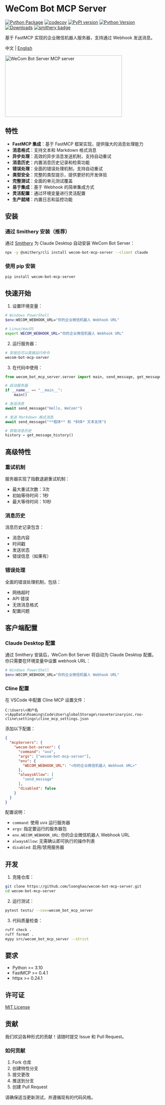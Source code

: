 # WeCom Bot MCP Server

[![Python Package](https://github.com/loonghao/wecom-bot-mcp-server/actions/workflows/python-package.yml/badge.svg)](https://github.com/loonghao/wecom-bot-mcp-server/actions/workflows/python-package.yml)
[![codecov](https://codecov.io/gh/loonghao/wecom-bot-mcp-server/branch/main/graph/badge.svg)](https://codecov.io/gh/loonghao/wecom-bot-mcp-server)
[![PyPI version](https://badge.fury.io/py/wecom-bot-mcp-server.svg)](https://badge.fury.io/py/wecom-bot-mcp-server)
[![Python Version](https://img.shields.io/pypi/pyversions/wecom-bot-mcp-server.svg)](https://pypi.org/project/wecom-bot-mcp-server/)
[![Downloads](https://pepy.tech/badge/wecom-bot-mcp-server)](https://pepy.tech/project/wecom-bot-mcp-server)
[![smithery badge](https://smithery.ai/badge/wecom-bot-mcp-server)](https://smithery.ai/server/wecom-bot-mcp-server)

基于 FastMCP 实现的企业微信机器人服务器，支持通过 Webhook 发送消息。

中文 | [English](README.md)

<a href="https://glama.ai/mcp/servers/amr2j23lbk"><img width="380" height="200" src="https://glama.ai/mcp/servers/amr2j23lbk/badge" alt="WeCom Bot Server MCP server" /></a>

## 特性

- **FastMCP 集成**：基于 FastMCP 框架实现，提供强大的消息处理能力
- **消息格式**：支持文本和 Markdown 格式消息
- **异步处理**：高效的异步消息发送机制，支持自动重试
- **消息历史**：内置消息历史记录和检索功能
- **错误处理**：全面的错误处理机制，支持自动重试
- **类型安全**：完整的类型提示，提供更好的开发体验
- **完整测试**：全面的单元测试覆盖
- **易于集成**：基于 Webhook 的简单集成方式
- **灵活配置**：通过环境变量进行灵活配置
- **生产就绪**：内置日志和监控功能

## 安装

### 通过 Smithery 安装（推荐）

通过 [Smithery](https://smithery.ai/server/wecom-bot-mcp-server) 为 Claude Desktop 自动安装 WeCom Bot Server：

```bash
npx -y @smithery/cli install wecom-bot-mcp-server --client claude
```

### 使用 pip 安装

```bash
pip install wecom-bot-mcp-server
```

## 快速开始

1. 设置环境变量：

```bash
# Windows PowerShell
$env:WECOM_WEBHOOK_URL="你的企业微信机器人 Webhook URL"

# Linux/macOS
export WECOM_WEBHOOK_URL="你的企业微信机器人 Webhook URL"
```

2. 运行服务器：

```bash
# 安装后可以直接运行命令
wecom-bot-mcp-server
```

3. 在代码中使用：

```python
from wecom_bot_mcp_server.server import main, send_message, get_message_history

# 启动服务器
if __name__ == "__main__":
    main()

# 发送消息
await send_message("Hello, WeCom!")

# 发送 Markdown 格式消息
await send_message("**粗体** 和 *斜体* 文本支持")

# 获取消息历史
history = get_message_history()
```

## 高级特性

### 重试机制

服务器实现了指数退避重试机制：
- 最大重试次数：3次
- 初始等待时间：1秒
- 最大等待时间：10秒

### 消息历史

消息历史记录包含：
- 消息内容
- 时间戳
- 发送状态
- 错误信息（如果有）

### 错误处理

全面的错误处理机制，包括：
- 网络超时
- API 错误
- 无效消息格式
- 配置问题

## 客户端配置

### Claude Desktop 配置

通过 Smithery 安装后，WeCom Bot Server 将自动为 Claude Desktop 配置。你只需要在环境变量中设置 webhook URL：

```bash
# Windows PowerShell
$env:WECOM_WEBHOOK_URL="你的企业微信机器人 Webhook URL"
```

### Cline 配置

在 VSCode 中配置 Cline MCP 设置文件：
```
C:\Users\<用户名>\AppData\Roaming\Code\User\globalStorage\rooveterinaryinc.roo-cline\settings\cline_mcp_settings.json
```

添加以下配置：

```json
{
  "mcpServers": {
    "wecom-bot-server": {
      "command": "uvx",
      "args": ["wecom-bot-mcp-server"],
      "env": {
        "WECOM_WEBHOOK_URL": "<你的企业微信机器人 Webhook URL>"
      },
      "alwaysAllow": [
        "send_message"
      ],
      "disabled": false
    }
  }
}
```

配置说明：
- `command`: 使用 uvx 运行服务器
- `args`: 指定要运行的服务器包
- `env.WECOM_WEBHOOK_URL`: 你的企业微信机器人 Webhook URL
- `alwaysAllow`: 无需确认即可执行的操作列表
- `disabled`: 启用/禁用服务器

## 开发

1. 克隆仓库：

```bash
git clone https://github.com/loonghao/wecom-bot-mcp-server.git
cd wecom-bot-mcp-server
```

2. 运行测试：

```bash
pytest tests/ --cov=wecom_bot_mcp_server
```

3. 代码质量检查：

```bash
ruff check .
ruff format .
mypy src/wecom_bot_mcp_server --strict
```

## 要求

- Python >= 3.10
- FastMCP >= 0.4.1
- httpx >= 0.24.1

## 许可证

[MIT License](LICENSE)

## 贡献

我们欢迎各种形式的贡献！请随时提交 Issue 和 Pull Request。

### 如何贡献

1. Fork 仓库
2. 创建特性分支
3. 提交更改
4. 推送到分支
5. 创建 Pull Request

请确保适当更新测试，并遵循现有的代码风格。
